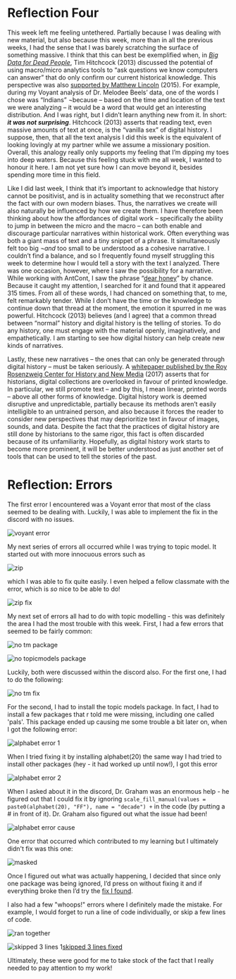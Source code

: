 # Reflection Four
This week left me feeling untethered. Partially because I was dealing with new material, but also because this week, more than in all the previous weeks, I had the sense that I was barely scratching the surface of something massive. I think that this can best be exemplified when, in [_Big Data for Dead People_](https://historyonics.blogspot.com/2013/12/big-data-for-dead-people-digital.html), Tim Hitchcock (2013) discussed the potential of using macro/micro analytics tools to “ask questions we know computers can answer” that do only confirm our current historical knowledge. This perspective was also [supported by Matthew Lincoln]( https://matthewlincoln.net/2015/03/21/confabulation-in-the-humanities.html) (2015).  For example, during my Voyant analysis of Dr. Melodee Beels’ data, one of the words I chose was “Indians” ¬because – based on the time and location of the text we were analyzing – it would be a word that would get an interesting distribution. And I was right, but I didn’t learn anything new from it. In short: _**it was not surprising**_.  Hitchcock (2013) asserts that reading text, even massive amounts of text at once, is the “vanilla sex” of digital history. I suppose, then, that all the text analysis I did this week is the equivalent of looking lovingly at my partner while we assume a missionary position. Overall, this analogy really only supports my feeling that I’m dipping my toes into deep waters. Because this feeling stuck with me all week, I wanted to honour it here. I am not yet sure how I can move beyond it, besides spending more time in this field. 

Like I did last week, I think that it’s important to acknowledge that history cannot be positivist, and is in actuality something that we reconstruct after the fact with our own modern biases. Thus, the narratives we create will also naturally be influenced by how we create them. I have therefore been thinking about how the affordances of digital work – specifically the ability to jump in between the micro and the macro – can both enable and discourage particular narratives within historical work. Often everything was both a giant mass of text and a tiny snippet of a phrase. It simultaneously felt too big ¬_and_ too small to be understood as a cohesive narrative. I couldn’t find a balance, and so I frequently found myself struggling this week to determine how I would tell a story with the text I analyzed. There was one occasion, however, where I saw the possibility for a narrative. While working with AntCont, I saw the phrase “[dear honey](https://github.com/sidxi/week-four/blob/master/antconc_results_dear%20honey.txt)” by chance. Because it caught my attention, I searched for it and found that it appeared 315 times. From all of these words, I had chanced on something that, to me, felt remarkably tender. While I don’t have the time or the knowledge to continue down that thread at the moment, the emotion it spurred in me was powerful. Hitchcock (2013) believes (and I agree) that a common thread between “normal” history and digital history is the telling of stories. To do any history, one must engage with the material openly, imaginatively, and empathetically. I am starting to see how digital history can help create new kinds of narratives.

Lastly, these new narratives – the ones that can only be generated through digital history – must be taken seriously. A [whitepaper published by the Roy Rosenzweig Center for History and New Media]( https://rrchnm.org/wordpress/wp-content/uploads/2017/11/digital-history-and-argument.RRCHNM.pdf) (2017) asserts that for historians, digital collections are overlooked in favour of printed knowledge. In particular, we still promote text – and by this, I mean linear, printed words – above all other forms of knowledge. Digital history work is deemed disruptive and unpredictable, partially because its methods aren’t easily intelligible to an untrained person, and also because it forces the reader to consider new perspectives that may deprioritize text in favour of images, sounds, and data. Despite the fact that the practices of digital history are still done by historians to the same rigor, this fact is often discarded because of its unfamiliarity. Hopefully, as digital history work starts to become more prominent, it will be better understood as just another set of tools that can be used to tell the stories of the past. 

# Reflection: Errors

The first error I encountered was a Voyant error that most of the class seemed to be dealing with. Luckily, I was able to implement the fix in the discord with no issues.

![voyant error](https://github.com/sidxi/week-four/blob/master/Week4%20Voyant%20Error%20-%20Failed%20Attempt%20to%20Create%20a%20Corpus.PNG)

My next series of errors all occurred while I was trying to topic model. It started out with more innocuous errors such as 

![zip](https://github.com/sidxi/week-four/blob/master/Question%20-%20zip%20issue.PNG)

which I was able to fix quite easily. I even helped a fellow classmate with the error, which is _so_ nice to be able to do! 

![zip fix](https://github.com/sidxi/week-four/blob/master/Week4%20Topic%20Modelling%20Zip%20Fix.PNG)

My next set of errors all had to do with topic modelling - this was definitely the area I had the most trouble with this week. First, I had a few errors that seemed to be fairly common: 

![no tm package](https://github.com/sidxi/week-four/blob/master/Week4%20TM%20error%20no%20package%20called%20'tm'.PNG)

![no topicmodels package](https://github.com/sidxi/week-four/blob/master/Week4%20TM%20error%20no%20package%20topicmodels.PNG)

Luckily, both were discussed within the discord also. For the first one, I had to do the following:

![no tm fix](https://github.com/sidxi/week-four/blob/master/Week4%20TM%20FIX%20no%20package%20called%20'tm'.PNG)

For the second, I had to install the topic models package. In fact, I had to install a few packages that r told me were missing, including one called 'pals'. This package ended up causing me some trouble a bit later on, when I got the following error:

![alphabet error 1](https://github.com/sidxi/week-four/blob/master/Week4%20Error%20could%20not%20find%20function%20alphabet.PNG)

When I tried fixing it by installing alphabet(20) the same way I had tried to install other packages (hey - it had worked up until now!), I got this error

![alphabet error 2](https://github.com/sidxi/week-four/blob/master/Week4%20Error%20alphabet(20)%20not%20available%20for%20version%204.0.0.PNG)

When I asked about it in the discord, Dr. Graham was an enormous help - he figured out that I could fix it by ignoring ```scale_fill_manual(values = paste0(alphabet(20), "FF"), name = "decade") +``` in the code (by putting a # in front of it). Dr. Graham also figured out what the issue had been!

![alphabet error cause](https://github.com/sidxi/week-four/blob/master/alphabet%20error%20cause%20-%20pals.PNG)

One error that occurred which contributed to my learning but I ultimately didn't fix was this one:

![masked](https://github.com/sidxi/week-four/blob/master/Week4%20error%20Reshape2%20masked.PNG)

Once I figured out what was actually happening, I decided that since only one package was being ignored, I’d press on without fixing it and if everything broke then I’d try the [fix I found](https://stackoverflow.com/questions/39137110/what-does-the-following-object-is-masked-from-packagexxx-mean). 

I also had a few "whoops!" errors where I definitely made the mistake. For example, I would forget to run a line of code individually, or skip a few lines of code.

![ran together](https://github.com/sidxi/week-four/blob/master/Week4%20Error%20A%20moment%20where%20I%20forgot%20to%20run%202%20lines%20separately%20and%20tried%20to%20run%20them%20together.PNG)

![skipped 3 lines](https://github.com/sidxi/week-four/blob/master/Week4%20accidentally%20skipped%203%20lines%20of%20code.PNG)
1[skipped 3 lines fixed](https://github.com/sidxi/week-four/blob/master/Week4%20when%20including%20the%203%20lines%20I%20skipped.PNG)

Ultimately, these were good for me to take stock of the fact that I really needed to pay attention to my work!
